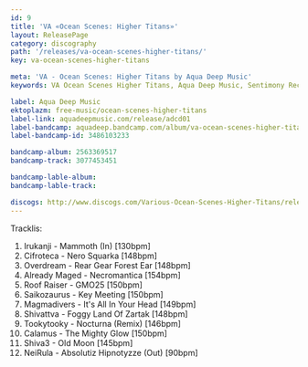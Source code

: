 ```yaml
---
id: 9
title: 'VA «Ocean Scenes: Higher Titans»'
layout: ReleasePage
category: discography
path: '/releases/va-ocean-scenes-higher-titans/'
key: va-ocean-scenes-higher-titans

meta: 'VA - Ocean Scenes: Higher Titans by Aqua Deep Music'
keywords: VA Ocean Scenes Higher Titans, Aqua Deep Music, Sentimony Records

label: Aqua Deep Music
ektoplazm: free-music/ocean-scenes-higher-titans
label-link: aquadeepmusic.com/release/adcd01
label-bandcamp: aquadeep.bandcamp.com/album/va-ocean-scenes-higher-titans
label-bandcamp-id: 3486103233

bandcamp-album: 2563369517
bandcamp-track: 3077453451

bandcamp-lable-album: 
bandcamp-lable-track: 

discogs: http://www.discogs.com/Various-Ocean-Scenes-Higher-Titans/release/2023159
---
```


Tracklis:

01. Irukanji - Mammoth (In) [130bpm]
02. Cifroteca - Nero Squarka [148bpm]
03. Overdream - Rear Gear Forest Ear [148bpm]
04. Already Maged - Necromantica [154bpm]
05. Roof Raiser - GMO25 [150bpm]
06. Saikozaurus - Key Meeting [150bpm]
07. Magmadivers - It's All In Your Head [149bpm]
08. Shivattva - Foggy Land Of Zartak [148bpm]
09. Tookytooky - Nocturna (Remix) [146bpm]
10. Calamus - The Mighty Glow [150bpm]
11. Shiva3 - Old Moon [145bpm]
12. NeiRula - Absolutiz Hipnotyzze (Out) [90bpm]


